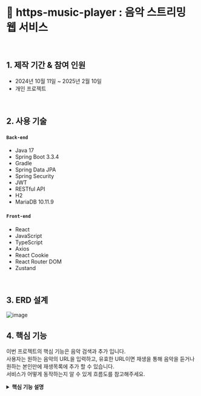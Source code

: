 # :pushpin: https-music-player : 음악 스트리밍 웹 서비스

</br>

## 1. 제작 기간 & 참여 인원
- 2024년 10월 11일 ~ 2025년 2월 10일
- 개인 프로젝트

</br>

## 2. 사용 기술
#### `Back-end`
  - Java 17
  - Spring Boot 3.3.4
  - Gradle
  - Spring Data JPA
  - Spring Security
  - JWT
  - RESTful API
  - H2
  - MariaDB 10.11.9
#### `Front-end`
  - React
  - JavaScript
  - TypeScript
  - Axios
  - React Cookie
  - React Router DOM
  - Zustand


</br>

## 3. ERD 설계

![image](https://github.com/user-attachments/assets/8cd6a3db-e5a0-41a6-b563-507eaea6d5d8)


## 4. 핵심 기능
이번 프로젝트의 핵심 기능은 음악 검색과 추가 입니다.</br>
사용자는 원하는 음악의 URL을 입력하고, 유효한 URL이면 재생을 통해 음악을 듣거나 원하는 본인만에 재생목록에 추가 할 수 있습니다.</br>
서비스가 어떻게 동작하는지 알 수 있게 흐름도를 참고해주세요.</br>


<details>
<summary><b>핵심 기능 설명</b></summary>
<div markdown="1">

### 4.1. 전체 흐름
![](https://github.com/ParkHanGyu/https-music-player/blob/master/assets/basic_flow.PNG?raw=true)


### 4.2. 사용자 요청
- **URL 정규식 체크** :pushpin: [코드 확인]()
![](https://github.com/ParkHanGyu/https-music-player/blob/master/assets/1_getPlatformUrl.png?raw=true)

- **Noembed를 사용한 음악 정보 얻어오기** :pushpin: [코드 확인]()
![](https://github.com/ParkHanGyu/https-music-player/blob/master/assets/2_setMusicInfo.png?raw=true)

- **Axios 비동기 요청** :pushpin: [코드 확인]()
![](https://github.com/ParkHanGyu/https-music-player/blob/master/assets/3-1_API_playlistCreateRequest.png?raw=true)


### 4.3. JWT Authentication Filter
- **JWT 토큰 형태 확인** :pushpin: [코드 확인]()
![](https://github.com/ParkHanGyu/https-music-player/blob/master/assets/4_JWT_parseBearerToken.png?raw=true)

- **JWT 토큰 유효한 토큰인지 확인** :pushpin: [코드 확인]()
![](https://github.com/ParkHanGyu/https-music-player/blob/master/assets/5_JWT_doFilterInternal.png?raw=true)


### 4.4. Controller
- **재생목록 생성 Controller** :pushpin: [코드 확인]()
![](https://github.com/ParkHanGyu/https-music-player/blob/master/assets/6-1_controller_createPlayList.png?raw=true)



</div>
</details>
